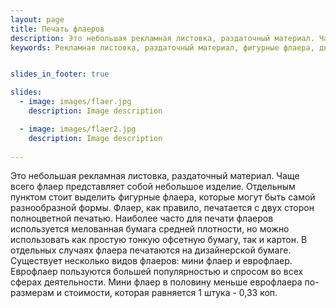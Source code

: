 ```yaml
---
layout: page
title: Печать флаеров
description: Это небольшая рекламная листовка, раздаточный материал. Чаще всего флаер представляет собой небольшое изделие. Стоимость 1 штуки - 0,33 коп.
keywords: Рекламная листовка, раздаточный материал, фигурные флаера, двухстороний флаер, дизайнерская бумага, мини флаер, еврофлаер.


slides_in_footer: true

slides:
  - image: images/flaer.jpg
    description: Image description

  - image: images/flaer2.jpg
    description: Image description
 
---
```


Это небольшая рекламная листовка, раздаточный материал. Чаще всего флаер представляет собой небольшое изделие. Отдельным пунктом стоит выделить фигурные флаера, которые могут быть самой разнообразной формы. Флаер, как правило, печатается с двух сторон полноцветной печатью. Наиболее часто для печати флаеров используется мелованная бумага средней плотности, но можно использовать как простую тонкую офсетную бумагу, так и картон. В отдельных случаях флаера печатаются на дизайнерской бумаге. Существует несколько видов флаеров: мини флаер и еврофлаер. Еврофлаер пользуются большей популярностью и спросом во всех сферах деятельности. Мини флаер в половину меньше еврофлаера по-размерам и стоимости, которая равняется 1 штука - 0,33 коп.





